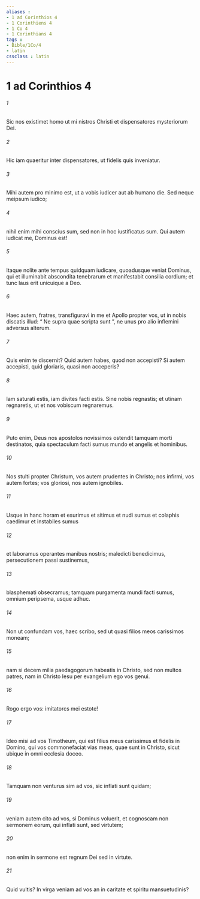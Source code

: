 ```yaml
---
aliases : 
- 1 ad Corinthios 4
- 1 Corinthiens 4
- 1 Co 4
- 1 Corinthians 4
tags : 
- Bible/1Co/4
- latin
cssclass : latin
---
```


# 1 ad Corinthios 4

###### 1
Sic nos existimet homo ut mi nistros Christi et dispensatores mysteriorum Dei. 
###### 2
Hic iam quaeritur inter dispensatores, ut fidelis quis inveniatur. 
###### 3
Mihi autem pro minimo est, ut a vobis iudicer aut ab humano die. Sed neque meipsum iudico; 
###### 4
nihil enim mihi conscius sum, sed non in hoc iustificatus sum. Qui autem iudicat me, Dominus est! 
###### 5
Itaque nolite ante tempus quidquam iudicare, quoadusque veniat Dominus, qui et illuminabit abscondita tenebrarum et manifestabit consilia cordium; et tunc laus erit unicuique a Deo.
###### 6
Haec autem, fratres, transfiguravi in me et Apollo propter vos, ut in nobis discatis illud: “ Ne supra quae scripta sunt ”, ne unus pro alio inflemini adversus alterum. 
###### 7
Quis enim te discernit? Quid autem habes, quod non accepisti? Si autem accepisti, quid gloriaris, quasi non acceperis?
###### 8
Iam saturati estis, iam divites facti estis. Sine nobis regnastis; et utinam regnaretis, ut et nos vobiscum regnaremus. 
###### 9
Puto enim, Deus nos apostolos novissimos ostendit tamquam morti destinatos, quia spectaculum facti sumus mundo et angelis et hominibus. 
###### 10
Nos stulti propter Christum, vos autem prudentes in Christo; nos infirmi, vos autem fortes; vos gloriosi, nos autem ignobiles. 
###### 11
Usque in hanc horam et esurimus et sitimus et nudi sumus et colaphis caedimur et instabiles sumus 
###### 12
et laboramus operantes manibus nostris; maledicti benedicimus, persecutionem passi sustinemus, 
###### 13
blasphemati obsecramus; tamquam purgamenta mundi facti sumus, omnium peripsema, usque adhuc.
###### 14
Non ut confundam vos, haec scribo, sed ut quasi filios meos carissimos moneam; 
###### 15
nam si decem milia paedagogorum habeatis in Christo, sed non multos patres, nam in Christo Iesu per evangelium ego vos genui. 
###### 16
Rogo ergo vos: imitatorcs mei estote! 
###### 17
Ideo misi ad vos Timotheum, qui est filius meus carissimus et fidelis in Domino, qui vos commonefaciat vias meas, quae sunt in Christo, sicut ubique in omni ecclesia doceo.
###### 18
Tamquam non venturus sim ad vos, sic inflati sunt quidam; 
###### 19
veniam autem cito ad vos, si Dominus voluerit, et cognoscam non sermonem eorum, qui inflati sunt, sed virtutem; 
###### 20
non enim in sermone est regnum Dei sed in virtute. 
###### 21
Quid vultis? In virga veniam ad vos an in caritate et spiritu mansuetudinis?
